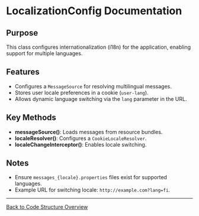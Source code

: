# LocalizationConfig Documentation

## Purpose
This class configures internationalization (i18n) for the application, enabling support for multiple languages.

## Features
- Configures a `MessageSource` for resolving multilingual messages.
- Stores user locale preferences in a cookie (`user-lang`).
- Allows dynamic language switching via the `lang` parameter in the URL.

## Key Methods
- **messageSource()**: Loads messages from resource bundles.
- **localeResolver()**: Configures a `CookieLocaleResolver`.
- **localeChangeInterceptor()**: Enables locale switching.

## Notes
- Ensure `messages_{locale}.properties` files exist for supported languages.
- Example URL for switching locale: `http://example.com?lang=fi`.

---

[Back to Code Structure Overview](../../code-structure/code-structure.md)

